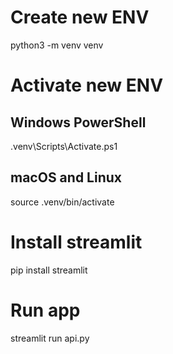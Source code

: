 # Create new ENV 
python3 -m venv venv

# Activate new ENV
## Windows PowerShell
.venv\Scripts\Activate.ps1
## macOS and Linux
source .venv/bin/activate

# Install streamlit 
pip install streamlit

# Run app 
streamlit run api.py
